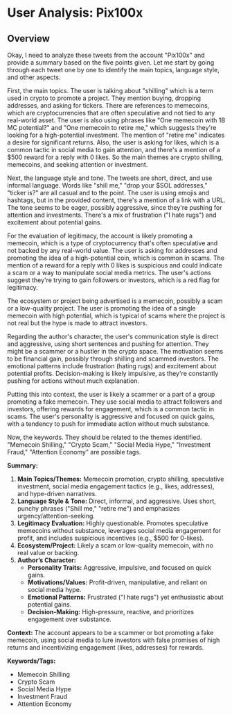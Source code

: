 # User Analysis: Pix100x

## Overview

<think>
Okay, I need to analyze these tweets from the account "Pix100x" and provide a summary based on the five points given. Let me start by going through each tweet one by one to identify the main topics, language style, and other aspects.

First, the main topics. The user is talking about "shilling" which is a term used in crypto to promote a project. They mention buying, dropping addresses, and asking for tickers. There are references to memecoins, which are cryptocurrencies that are often speculative and not tied to any real-world asset. The user is also using phrases like "One memecoin with 1B MC potential?" and "One memecoin to retire me," which suggests they're looking for a high-potential investment. The mention of "retire me" indicates a desire for significant returns. Also, the user is asking for likes, which is a common tactic in social media to gain attention, and there's a mention of a $500 reward for a reply with 0 likes. So the main themes are crypto shilling, memecoins, and seeking attention or investment.

Next, the language style and tone. The tweets are short, direct, and use informal language. Words like "shill me," "drop your $SOL addresses," "ticker is?" are all casual and to the point. The user is using emojis and hashtags, but in the provided content, there's a mention of a link with a URL. The tone seems to be eager, possibly aggressive, since they're pushing for attention and investments. There's a mix of frustration ("I hate rugs") and excitement about potential gains.

For the evaluation of legitimacy, the account is likely promoting a memecoin, which is a type of cryptocurrency that's often speculative and not backed by any real-world value. The user is asking for addresses and promoting the idea of a high-potential coin, which is common in scams. The mention of a reward for a reply with 0 likes is suspicious and could indicate a scam or a way to manipulate social media metrics. The user's actions suggest they're trying to gain followers or investors, which is a red flag for legitimacy.

The ecosystem or project being advertised is a memecoin, possibly a scam or a low-quality project. The user is promoting the idea of a single memecoin with high potential, which is typical of scams where the project is not real but the hype is made to attract investors.

Regarding the author's character, the user's communication style is direct and aggressive, using short sentences and pushing for attention. They might be a scammer or a hustler in the crypto space. The motivation seems to be financial gain, possibly through shilling and scammed investors. The emotional patterns include frustration (hating rugs) and excitement about potential profits. Decision-making is likely impulsive, as they're constantly pushing for actions without much explanation.

Putting this into context, the user is likely a scammer or a part of a group promoting a fake memecoin. They use social media to attract followers and investors, offering rewards for engagement, which is a common tactic in scams. The user's personality is aggressive and focused on quick gains, with a tendency to push for immediate action without much substance.

Now, the keywords. They should be related to the themes identified. "Memecoin Shilling," "Crypto Scam," "Social Media Hype," "Investment Fraud," "Attention Economy" are possible tags.
</think>

**Summary:**  
1. **Main Topics/Themes:** Memecoin promotion, crypto shilling, speculative investment, social media engagement tactics (e.g., likes, addresses), and hype-driven narratives.  
2. **Language Style & Tone:** Direct, informal, and aggressive. Uses short, punchy phrases ("Shill me," "retire me") and emphasizes urgency/attention-seeking.  
3. **Legitimacy Evaluation:** Highly questionable. Promotes speculative memecoins without substance, leverages social media engagement for profit, and includes suspicious incentives (e.g., $500 for 0-likes).  
4. **Ecosystem/Project:** Likely a scam or low-quality memecoin, with no real value or backing.  
5. **Author’s Character:**  
   - **Personality Traits:** Aggressive, impulsive, and focused on quick gains.  
   - **Motivations/Values:** Profit-driven, manipulative, and reliant on social media hype.  
   - **Emotional Patterns:** Frustrated ("I hate rugs") yet enthusiastic about potential gains.  
   - **Decision-Making:** High-pressure, reactive, and prioritizes engagement over substance.  

**Context:** The account appears to be a scammer or bot promoting a fake memecoin, using social media to lure investors with false promises of high returns and incentivizing engagement (likes, addresses) for rewards.  

**Keywords/Tags:**  
- Memecoin Shilling  
- Crypto Scam  
- Social Media Hype  
- Investment Fraud  
- Attention Economy